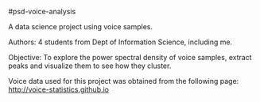 #psd-voice-analysis

A data science project using voice samples. 

Authors: 4 students from Dept of Information Science, including me.

Objective:
To explore the power spectral density of voice samples, extract peaks and visualize them to see how they cluster.

Voice data used for this project was obtained from the following page:
http://voice-statistics.github.io